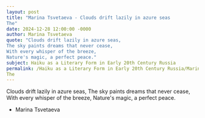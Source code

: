 ```yaml
---
layout: post
title: "Marina Tsvetaeva - Clouds drift lazily in azure seas
The"
date: 2024-12-28 12:00:00 -0000
author: Marina Tsvetaeva
quote: "Clouds drift lazily in azure seas,
The sky paints dreams that never cease,
With every whisper of the breeze,
Nature's magic, a perfect peace."
subject: Haiku as a Literary Form in Early 20th Century Russia
permalink: /Haiku as a Literary Form in Early 20th Century Russia/Marina Tsvetaeva/Marina Tsvetaeva - Clouds drift lazily in azure seas
The
---
```


Clouds drift lazily in azure seas,
The sky paints dreams that never cease,
With every whisper of the breeze,
Nature's magic, a perfect peace.

- Marina Tsvetaeva
